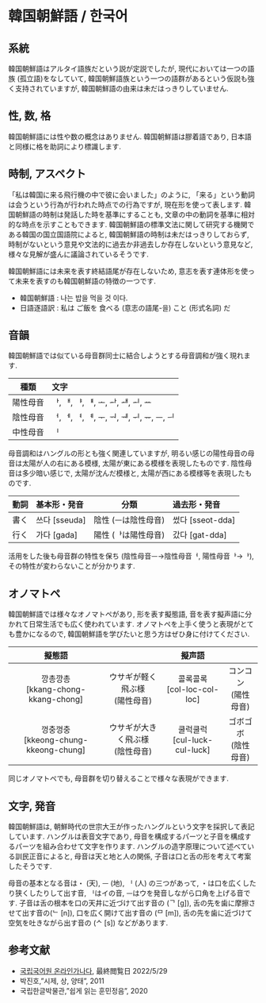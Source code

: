 # 韓国朝鮮語 / 한국어

## 系統

韓国朝鮮語はアルタイ語族だという説が定説でしたが,
現代においては一つの語族 (孤立語)をなしていて,
韓国朝鮮語族という一つの語群があるという仮説も強く支持されていますが,
韓国朝鮮語の由来は未だはっきりしていません.

## 性, 数, 格

韓国朝鮮語には性や数の概念はありません.
韓国朝鮮語は膠着語であり, 日本語と同様に格を助詞により標識します.

## 時制, アスペクト

「私は韓国に来る飛行機の中で彼に会いました」のように,
「来る」という動詞は会うという行為が行われた時点での行為ですが,
現在形を使って表します.
韓国朝鮮語の時制は発話した時を基準にすることも,
文章の中の動詞を基準に相対的な時点を示すこともできます.
韓国朝鮮語の標準文法に関して研究する機関である韓国の国立国語院によると,
韓国朝鮮語の時制は未だはっきりしておらず,
時制がないという意見や文法的に過去か非過去しか存在しないという意見など,
様々な見解が盛んに議論されているそうです.

韓国朝鮮語には未来を表す終結語尾が存在しないため,
意志を表す連体形を使って未来を表すのも韓国朝鮮語の特徴の一つです.

- 韓国朝鮮語 : 나는 밥을 먹을 것 이다.
- 日語逐語訳 : 私は ご飯を 食べる (意志の語尾-을) こと (形式名詞) だ

## 音韻

韓国朝鮮語では似ている母音群同士に結合しようとする母音調和が強く現れます.

| 種類 | 文字 |
| :-: | :-- |
| 陽性母音 |ᅡ, ᅢ, ᅣ, ᅤ, ᅩ, ᅪ, ᅫ, ᅬ, ᅭ |
| 陰性母音 |ᅥ, ᅦ, ᅧ, ᅨ, ᅮ, ᅯ, ᅰ, ᅱ, ᅲ, ᅳ, ᅴ |
| 中性母音 |ᅵ |

母音調和はハングルの形とも強く関連していますが,
明るい感じの陽性母音の母音は太陽が人の右にある模様,
太陽が東にある模様を表現したものです.
陰性母音は多少暗い感じで,
太陽が沈んだ模様と,
太陽が西にある模様等を表現したものです.

| 動詞 | 基本形・発音 | 分類 | 過去形・発音 |
| :-: | :-- | :-: | :-- |
| 書く | 쓰다 [sseuda] | 陰性 (ᅳは陰性母音) | 썼다 [sseot-dda] |
| 行く | 가다 [gada] | 陽性 (ᅡは陽性母音) | 갔다 [gat-dda] |

活用をした後も母音群の特性を保ち (陰性母音ᅳ→陰性母音ᅥ, 陽性母音ᅡ→ᅡ),
その特性が変わらないことが分かります.

## オノマトペ

韓国朝鮮語では様々なオノマトペがあり,
形を表す擬態語,
音を表す擬声語に分かれて日常生活でも広く使われています.
オノマトペを上手く使うと表現がとても豊かになるので,
韓国朝鮮語を学びたいと思う方はぜひ身に付けてください.

<!-- markdownlint-disable MD033 -->

| 擬態語 | | 擬声語 | |
| :-: | :-: | :-: | :-: |
| 깡총깡총<br>[kkang-chong-kkang-chong] | ウサギが軽く飛ぶ様<br>(陽性母音) | 콜록콜록<br>[col-loc-col-loc] | コンコン<br>(陽性母音) |
| 껑충껑충<br>[kkeong-chung-kkeong-chung] | ウサギが大きく飛ぶ様<br>(陰性母音) | 쿨럭쿨럭<br>[cul-luck-cul-luck] | ゴボゴボ<br>(陰性母音) |

<!-- markdownlint-enable MD033 -->

同じオノマトペでも, 母音群を切り替えることで様々な表現ができます.

## 文字, 発音

韓国朝鮮語は, 朝鮮時代の世宗大王が作ったハングルという文字を採択して表記しています.
ハングルは表音文字であり,
母音を構成するパーツと子音を構成するパーツを組み合わせて文字を作ります.
ハングルの造字原理について述べている訓民正音によると,
母音は天と地と人の関係,
子音は口と舌の形を考えて考案したそうです.

母音の基本となる音は・ (天), ᅳ (地), ᅵ (人) の三つがあって,
・は口を広くしたり狭くしたりして出す音,
ᅵはイの音, ᅳはウを発音しながら口角を上げる音です.
子音は舌の根本を口の天井に近づけて出す音の (ᄀ [g]),
舌の先を歯に摩擦させて出す音の(ᄂ [n]), 口を広く開けて出す音の (ᄆ [m]),
舌の先を歯に近づけて空気を吐きながら出す音の (ᄉ [s]) などがあります.

## 参考文献

- [국립국어원 온라인가나다](https://www.korean.go.kr/front/onlineQna/onlineQnaView.do?mn_id=216&qna_seq=123599),
最終閲覧日 2022/5/29
- 박진호,”시제, 상, 양태”, 2011
- 국립한글박물관,”쉽게 읽는 훈민정음”, 2020
